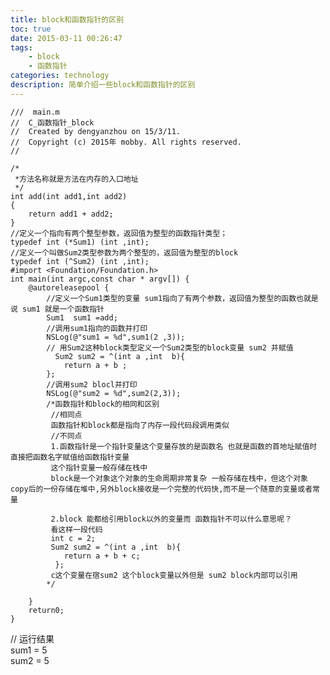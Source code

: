 ```yaml
---
title: block和函数指针的区别
toc: true
date: 2015-03-11 00:26:47
tags: 
    - block
    - 函数指针
categories: technology
description: 简单介绍一些block和函数指针的区别
---
```

<script>
(function(){
    var bp = document.createElement('script');
    var curProtocol = window.location.protocol.split(':')[0];
    if (curProtocol === 'https') {
        bp.src = 'https://zz.bdstatic.com/linksubmit/push.js';        
    }
    else {
        bp.src = 'http://push.zhanzhang.baidu.com/push.js';
    }
    var s = document.getElementsByTagName("script")[0];
    s.parentNode.insertBefore(bp, s);
})();
</script>
```objc
///  main.m
//  C_函数指针_block
//  Created by dengyanzhou on 15/3/11.
//  Copyright (c) 2015年 mobby. All rights reserved.
//

/*
 *方法名称就是方法在内存的入口地址
 */
int add(int add1,int add2)
{
    return add1 + add2;
}
//定义一个指向有两个整型参数，返回值为整型的函数指针类型；
typedef int (*Sum1) (int ,int);
//定义一个叫做Sum2类型参数为两个整型的，返回值为整型的block
typedef int (^Sum2) (int ,int);
#import <Foundation/Foundation.h>
int main(int argc,const char * argv[]) {
    @autoreleasepool {
        //定义一个Sum1类型的变量 sum1指向了有两个参数，返回值为整型的函数也就是说 sum1 就是一个函数指针
        Sum1  sum1 =add;
        //调用sum1指向的函数并打印
        NSLog(@"sum1 = %d",sum1(2 ,3));
        // 用Sum2这种block类型定义一个Sum2类型的block变量 sum2 并赋值
          Sum2 sum2 = ^(int a ,int  b){
            return a + b ;
        };
        //调用sum2 blocl并打印
        NSLog(@"sum2 = %d",sum2(2,3));
        /*函数指针和block的相同和区别
         //相同点
         函数指针和block都是指向了内存一段代码段调用类似
         //不同点
         1.函数指针是一个指针变量这个变量存放的是函数名 也就是函数的首地址赋值时 直接把函数名字赋值给函数指针变量
         这个指针变量一般存储在栈中
         block是一个对象这个对象的生命周期非常复杂 一般存储在栈中，但这个对象copy后的一份存储在堆中,另外block接收是一个完整的代码快,而不是一个随意的变量或者常量

         2.block 能都给引用block以外的变量而 函数指针不可以什么意思呢？
         看这样一段代码
         int c = 2;
         Sum2 sum2 = ^(int a ,int  b){
            return a + b + c;
          };
         c这个变量在宿sum2 这个block变量以外但是 sum2 block内部可以引用
        */

    }
    return0;
}
```
// 运行结果   
sum1 = 5  
sum2 = 5